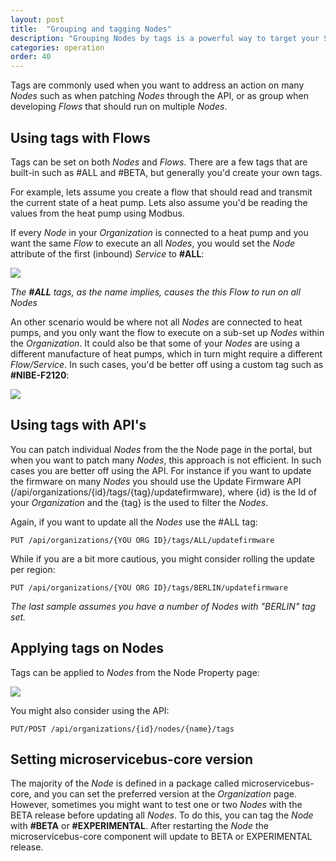 ```yaml
---
layout: post
title:  "Grouping and tagging Nodes"
description: "Grouping Nodes by tags is a powerful way to target your Services to many Nodes."
categories: operation
order: 40
---
```

Tags are commonly used when you want to address an action on many *Nodes* such as when patching *Nodes* through the API, or as group when developing *Flows* that should run on multiple *Nodes*.

## Using tags with Flows
Tags can be set on both *Nodes* and *Flows*. There are a few tags that are built-in such as #ALL and #BETA, but generally you'd create your own tags.

For example, lets assume you create a flow that should read and transmit the current state of a heat pump. Lets also assume you'd be reading the values from the heat pump using Modbus.

If every *Node* in your *Organization* is connected to a heat pump and you want the same *Flow* to execute an all *Nodes*, you would set the *Node* attribute of the first (inbound) *Service* to **#ALL**:

<img src="{{site.baseurl}}/images/groups-and-tags/1.png">

*The **#ALL** tags, as the name implies, causes the this Flow to run on all Nodes*

An other scenario would be where not all *Nodes* are connected to heat pumps, and you only want the flow to execute on a sub-set up *Nodes* within the *Organization*. It could also be that some of your *Nodes* are using a different manufacture of heat pumps, which in turn might require a different *Flow/Service*. In such cases, you'd be better off using a custom tag such as **#NIBE-F2120**:

<img src="{{site.baseurl}}/images/groups-and-tags/2.png">

## Using tags with API's
You can patch individual *Nodes* from the the Node page in the portal, but when you want to patch many *Nodes*, this approach is not efficient. In such cases you are better off using the API. For instance if you want to update the firmware on many *Nodes* you should use the Update Firmware API (/api/organizations/{id}/tags/{tag}/updatefirmware), where {id} is the Id of your *Organization* and the {tag} is the used to filter the *Nodes*.

Again, if you want to update all the *Nodes* use the #ALL tag:
```
PUT /api/organizations/{YOU ORG ID}/tags/ALL/updatefirmware
```
While if you are a bit more cautious, you might consider rolling the update per region:
```
PUT /api/organizations/{YOU ORG ID}/tags/BERLIN/updatefirmware
```
*The last sample assumes you have a number of Nodes with "BERLIN" tag set.*

## Applying tags on Nodes
Tags can be applied to *Nodes* from the Node Property page:

<img src="{{site.baseurl}}/images/groups-and-tags/2.png">

You might also consider using the API:
```
PUT/POST /api/organizations/{id}/nodes/{name}/tags
```

## Setting microservicebus-core version
The majority of the *Node* is defined in a package called microservicebus-core, and you can set the preferred version at the *Organization* page. However, sometimes you might want to test one or two *Nodes* with the BETA release before updating all *Nodes*. To do this, you can tag the *Node* with **#BETA** or **#EXPERIMENTAL**. After restarting the *Node* the microservicebus-core component will update to BETA or EXPERIMENTAL release.
